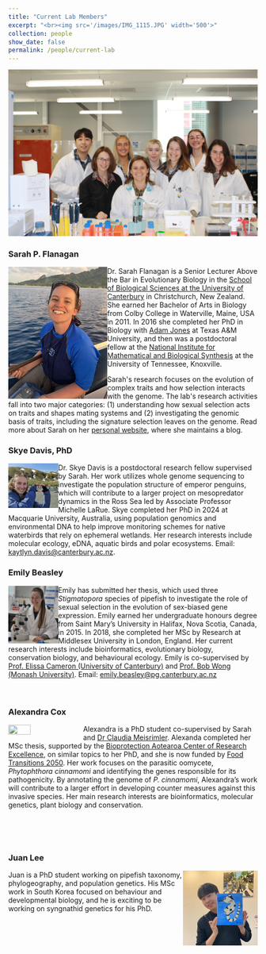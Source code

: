```yaml
---
title: "Current Lab Members"
excerpt: "<br><img src='/images/IMG_1115.JPG' width='500'>"
collection: people
show_date: false
permalink: /people/current-lab
---
```



<img src='/images/IMG_1097.JPG'>

### Sarah P. Flanagan

<img align="left" src='/images/SarahFlanagan2022.jpeg' height='266' width='200'> Dr. Sarah Flanagan is a Senior Lecturer Above the Bar in Evolutionary Biology in the [School of Biological Sciences at the University of Canterbury](http://www.canterbury.ac.nz/science/schools-and-departments/biological-sciences/) in Christchurch, New Zealand. She earned her Bachelor of Arts in Biology from Colby College in Waterville, Maine, USA in 2011. In 2016 she completed her PhD in Biology with [Adam Jones](https://pipefishguysite.wordpress.com/) at Texas A&M University, and then was a postdoctoral fellow at the [National Institute for Mathematical and Biological Synthesis](http://www.nimbios.org/) at the University of Tennessee, Knoxville. 

Sarah's research focuses on the evolution of complex traits and how selection interacts with the genome. The lab's research activities fall into two major categories: (1) understanding how sexual selection acts on traits and shapes mating systems and (2) investigating the genomic basis of traits, including the signature selection leaves on the genome. Read more about Sarah on her [personal website]( https://sarahpflanagan.wordpress.com/), where she maintains a blog.

### Skye Davis, PhD

<img align="left" src='/images/SkyeDavis.jpg' width="20%" height="20%"> Dr. Skye Davis is a postdoctoral research fellow supervised by Sarah. Her work utilizes whole genome sequencing to investigate the population structure of emperor penguins, which will contribute to a larger project on mesopredator dynamics in the Ross Sea led by Associate Professor Michelle LaRue. Skye completed her PhD in 2024 at Macquarie University, Australia, using population genomics and environmental DNA to help improve monitoring schemes for native waterbirds that rely on ephemeral wetlands. Her research interests include molecular ecology, eDNA, aquatic birds and polar ecosystems. Email: kaytlyn.davis@canterbury.ac.nz.


### Emily Beasley

<img align="left" src='/images/EmilyBeasley2022.jpg' width="20%" height="20%"> Emily has submitted her thesis, which used three <i>Stigmatopora</i> species of pipefish to investigate the role of sexual selection in the evolution of sex-biased gene expression. Emily earned her undergraduate honours degree from Saint Mary’s University in Halifax, Nova Scotia, Canada, in 2015. In 2018, she completed her MSc by Research at Middlesex University in London, England. Her current research interests include bioinformatics, evolutionary biology, conservation biology, and behavioural ecology. Emily is co-supervised by [Prof. Elissa Cameron (University of Canterbury)](https://www.canterbury.ac.nz/science/contact-us/people/elissa-cameron.html) and [Prof. Bob Wong (Monash University)](https://www.bobwonglab.org/). 
Email: emily.beasley@pg.canterbury.ac.nz
<br>
<br>
<br>

### Alexandra Cox

<img align="left" src='/images/AlexandraCox.jpeg' width="30%" height="30%"> Alexandra is a PhD student co-supervised by Sarah and [Dr Claudia Meisrimler](https://www.canterbury.ac.nz/science/contact-us/people/claudia-meisrimler.html). Alexanda completed her MSc thesis, supported by the [Bioprotection Aotearoa Center of Research Excellence](https://bioprotection.org.nz/), on similar topics to her PhD, and she is now funded by [Food Transitions 2050](https://www.foodtransitions2050.ac.nz/). Her work focuses on the parasitic oomycete, *Phytophthora cinnamomi* and identifying the genes responsible for its pathogenicity. By annotating the genome of *P. cinnamomi*, Alexandra’s work will contribute to a larger effort in developing counter measures against this invasive species. Her main research interests are bioinformatics, molecular genetics, plant biology and conservation.


<br>
<br>
<br>

### Juan Lee

<img align="right" src='/images/JuanLee.jpeg' width="30%" height="30%"> Juan is a PhD student working on pipefish taxonomy, phylogeography, and population genetics. His MSc work in South Korea focused on behaviour and developmental biology, and he is exciting to be working on syngnathid genetics for his PhD. 
<br>
<br>
<br>
<br>
<br>


